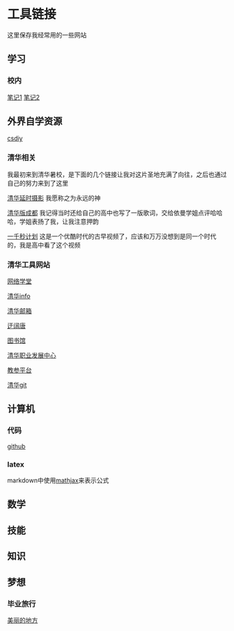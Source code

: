 # 工具链接
这里保存我经常用的一些网站

## 学习

### 校内

[笔记1](https://git.tsinghua.edu.cn/THUanonymous/bypass-thu-cst)
[笔记2](https://cloud.tsinghua.edu.cn/d/38765e42b4f5414ea0d0/?p=%2F&mode=list)

## 外界自学资源

[csdiy](https://csdiy.wiki/)

### 清华相关

我最初来到清华暑校，是下面的几个链接让我对这片圣地充满了向往，之后也通过自己的努力来到了这里

[清华延时摄影](https://www.bilibili.com/video/BV1nf4y1q7Rb/?spm_id_from=333.337.search-card.all.click&vd_source=343ab74b29d0933831a3f91466f79b29)
我愿称之为永远的神

[清华版成都](https://www.bilibili.com/video/BV1zp411Z7ZY/?spm_id_from=333.337.search-card.all.click&vd_source=343ab74b29d0933831a3f91466f79b29)
我记得当时还给自己的高中也写了一版歌词，交给依曼学姐点评哈哈哈，学姐表扬了我，让我注意押韵

[一千秒计划](https://www.bilibili.com/video/BV19t411q7zY/?spm_id_from=333.337.search-card.all.click&vd_source=343ab74b29d0933831a3f91466f79b29)
这是一个优酷时代的古早视频了，应该和万万没想到是同一个时代的，我是高中看了这个视频

### 清华工具网站
[网络学堂](https://learn.tsinghua.edu.cn/f/wlxt/index/course/student/)

[清华info](https://info2021.tsinghua.edu.cn/f/info/gxfw_fg/common/index)

[清华邮箱](https://mails.tsinghua.edu.cn/coremail/XT/index.jsp?sid=EAGuaeXXdXichLsOLyahhjZvOZAGmTnK#mail.list%7C%7B%22fid%22%3A1%7D)

[迂阔唐](https://pro.yuketang.cn/v2/web/index?date=1714468251844&newWeb=1)

[图书馆](https://lib.tsinghua.edu.cn/)

[清华职业发展中心](https://career.tsinghua.edu.cn/)

[教参平台](https://reserves.lib.tsinghua.edu.cn/)

[清华git](https://git.tsinghua.edu.cn/)

## 计算机

### 代码
[github](https://github.com/dghtucs)


### latex
markdown中使用[mathjax](https://www.mathjax.org/)来表示公式

## 数学




## 技能





## 知识


## 梦想

### 毕业旅行

[美丽的地方](https://www.youtube.com/watch?v=Fz8VQipErGQ)



